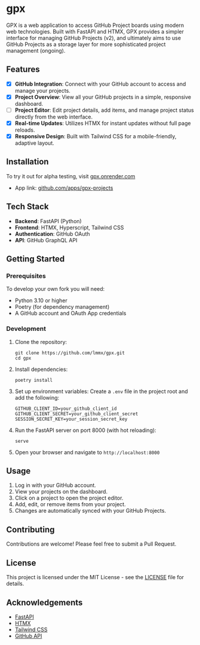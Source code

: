 # gpx

GPX is a web application to access GitHub Project boards using modern web technologies.
Built with FastAPI and HTMX, GPX provides a simpler interface for managing GitHub Projects (v2),
and ultimately aims to use GitHub Projects as a storage layer for more sophisticated project management (ongoing).

## Features

- [x] **GitHub Integration**: Connect with your GitHub account to access and manage your projects.
- [x] **Project Overview**: View all your GitHub projects in a simple, responsive dashboard.
- [ ] **Project Editor**: Edit project details, add items, and manage project status directly from the web interface.
- [x] **Real-time Updates**: Utilizes HTMX for instant updates without full page reloads.
- [x] **Responsive Design**: Built with Tailwind CSS for a mobile-friendly, adaptive layout.

## Installation

To try it out for alpha testing, visit [gpx.onrender.com](https://gpx.onrender.com)

- App link: [github.com/apps/gpx-projects](https://github.com/apps/gpx-projects)

## Tech Stack

- **Backend**: FastAPI (Python)
- **Frontend**: HTMX, Hyperscript, Tailwind CSS
- **Authentication**: GitHub OAuth
- **API**: GitHub GraphQL API

## Getting Started

### Prerequisites

To develop your own fork you will need:

- Python 3.10 or higher
- Poetry (for dependency management)
- A GitHub account and OAuth App credentials

### Development

1. Clone the repository:
   ```
   git clone https://github.com/lmmx/gpx.git
   cd gpx
   ```

2. Install dependencies:
   ```
   poetry install
   ```

3. Set up environment variables:
   Create a `.env` file in the project root and add the following:
   ```
   GITHUB_CLIENT_ID=your_github_client_id
   GITHUB_CLIENT_SECRET=your_github_client_secret
   SESSION_SECRET_KEY=your_session_secret_key
   ```

4. Run the FastAPI server on port 8000 (with hot reloading):
   ```
   serve
   ```

5. Open your browser and navigate to `http://localhost:8000`

## Usage

1. Log in with your GitHub account.
2. View your projects on the dashboard.
3. Click on a project to open the project editor.
4. Add, edit, or remove items from your project.
5. Changes are automatically synced with your GitHub Projects.

## Contributing

Contributions are welcome! Please feel free to submit a Pull Request.

## License

This project is licensed under the MIT License - see the [LICENSE](LICENSE) file for details.

## Acknowledgements

- [FastAPI](https://fastapi.tiangolo.com/)
- [HTMX](https://htmx.org/)
- [Tailwind CSS](https://tailwindcss.com/)
- [GitHub API](https://docs.github.com/en/graphql)
